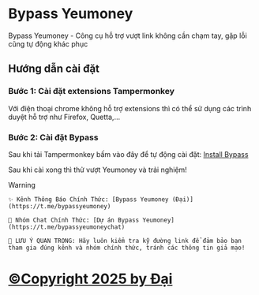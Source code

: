 
# Bypass Yeumoney

Bypass Yeumoney - Công cụ hỗ trợ vượt link không cần chạm tay, gặp lỗi cũng tự động khác phục


## Hướng dẫn cài đặt

### Bước 1: Cài đặt extensions Tampermonkey
Với điện thoại chrome không hỗ trợ extensions thì có thể sử dụng các trình duyệt hỗ trợ như Firefox, Quetta,...
### Bước 2: Cài đặt Bypass
Sau khi tải Tampermonkey bấm vào đây để tự động cài đặt: [Install Bypass](https://github.com/dai26032007/bypass-yeumoney/raw/main/tampermonkey.user.js)

Sau khi cài xong thì thử vượt Yeumoney và trải nghiệm!

> [!WARNING]
    ✨ Kênh Thông Báo Chính Thức: [Bypass Yeumoney (Đại)](https://t.me/bypassyeumoney)

    💬 Nhóm Chat Chính Thức: [Dự án Bypass Yeumoney](https://t.me/bypassyeumoneychat)
    
    🚨 LƯU Ý QUAN TRỌNG: Hãy luôn kiểm tra kỹ đường link để đảm bảo bạn tham gia đúng kênh và nhóm chính thức, tránh các thông tin giả mạo!


# [©Copyright 2025 by Đại](https://t.me/dai26032007)


